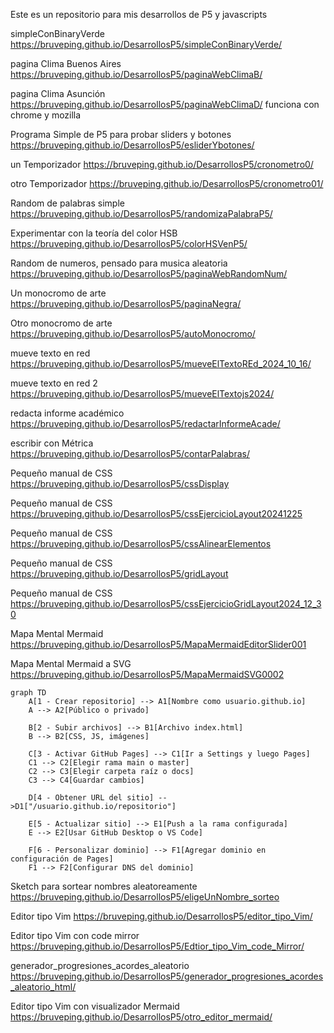 Este es un repositorio para mis desarrollos de P5 y javascripts

simpleConBinaryVerde
https://bruveping.github.io/DesarrollosP5/simpleConBinaryVerde/


pagina Clima Buenos Aires
https://bruveping.github.io/DesarrollosP5/paginaWebClimaB/

pagina Clima Asunción
https://bruveping.github.io/DesarrollosP5/paginaWebClimaD/
funciona con chrome y mozilla

Programa Simple de P5 para probar sliders y botones
https://bruveping.github.io/DesarrollosP5/esliderYbotones/

un Temporizador
https://bruveping.github.io/DesarrollosP5/cronometro0/

otro Temporizador https://bruveping.github.io/DesarrollosP5/cronometro01/

Random de palabras simple https://bruveping.github.io/DesarrollosP5/randomizaPalabraP5/

Experimentar con la teoría del color HSB https://bruveping.github.io/DesarrollosP5/colorHSVenP5/

Random de numeros, pensado para musica aleatoria https://bruveping.github.io/DesarrollosP5/paginaWebRandomNum/

Un monocromo de arte https://bruveping.github.io/DesarrollosP5/paginaNegra/

Otro monocromo de arte https://bruveping.github.io/DesarrollosP5/autoMonocromo/

mueve texto en red https://bruveping.github.io/DesarrollosP5/mueveElTextoREd_2024_10_16/

mueve texto en red 2 https://bruveping.github.io/DesarrollosP5/mueveElTextojs2024/

redacta informe académico https://bruveping.github.io/DesarrollosP5/redactarInformeAcade/

escribir con Métrica https://bruveping.github.io/DesarrollosP5/contarPalabras/

Pequeño manual de CSS https://bruveping.github.io/DesarrollosP5/cssDisplay

Pequeño manual de CSS https://bruveping.github.io/DesarrollosP5/cssEjercicioLayout20241225

Pequeño manual de CSS https://bruveping.github.io/DesarrollosP5/cssAlinearElementos

Pequeño manual de CSS https://bruveping.github.io/DesarrollosP5/gridLayout

Pequeño manual de CSS https://bruveping.github.io/DesarrollosP5/cssEjercicioGridLayout2024_12_30

Mapa Mental Mermaid https://bruveping.github.io/DesarrollosP5/MapaMermaidEditorSlider001

Mapa Mental Mermaid a SVG https://bruveping.github.io/DesarrollosP5/MapaMermaidSVG0002



```mermaid
graph TD
    A[1 - Crear repositorio] --> A1[Nombre como usuario.github.io]
    A --> A2[Público o privado]

    B[2 - Subir archivos] --> B1[Archivo index.html]
    B --> B2[CSS, JS, imágenes]

    C[3 - Activar GitHub Pages] --> C1[Ir a Settings y luego Pages]
    C1 --> C2[Elegir rama main o master]
    C2 --> C3[Elegir carpeta raíz o docs]
    C3 --> C4[Guardar cambios]

    D[4 - Obtener URL del sitio] -->D1["/usuario.github.io/repositorio"]

    E[5 - Actualizar sitio] --> E1[Push a la rama configurada]
    E --> E2[Usar GitHub Desktop o VS Code]

    F[6 - Personalizar dominio] --> F1[Agregar dominio en configuración de Pages]
    F1 --> F2[Configurar DNS del dominio]
```



Sketch para sortear nombres aleatoreamente https://bruveping.github.io/DesarrollosP5/eligeUnNombre_sorteo

Editor tipo Vim https://bruveping.github.io/DesarrollosP5/editor_tipo_Vim/

Editor tipo Vim con code mirror https://bruveping.github.io/DesarrollosP5/Edtior_tipo_Vim_code_Mirror/

generador_progresiones_acordes_aleatorio    https://bruveping.github.io/DesarrollosP5/generador_progresiones_acordes_aleatorio_html/

Editor tipo Vim con visualizador Mermaid https://bruveping.github.io/DesarrollosP5/otro_editor_mermaid/





